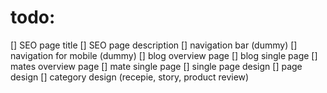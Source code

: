 # todo:

[] SEO page title
[] SEO page description
[] navigation bar (dummy)
[] navigation for mobile (dummy)
[] blog overview page
[] blog single page
[] mates overview page
[] mate single page
[] single page design
[] page design
[] category design (recepie, story, product review)
